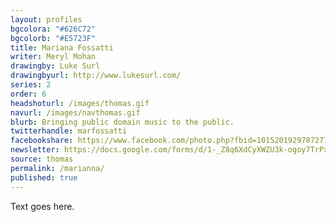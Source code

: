 ```yaml
---
layout: profiles
bgcolora: "#626C72"
bgcolorb: "#E5723F"
title: Mariana Fossatti
writer: Meryl Mohan
drawingby: Luke Surl
drawingbyurl: http://www.lukesurl.com/
series: 2
order: 6
headshoturl: /images/thomas.gif
navurl: /images/navthomas.gif
blurb: Bringing public domain music to the public.
twitterhandle: marfossatti
facebookshare: https://www.facebook.com/photo.php?fbid=10152019297872777
newsletter: https://docs.google.com/forms/d/1-_Z8q6XdCyXWZU3k-ogoy7TrPxhSN7nYHPvjj0MwogA/viewform?entry.239708838=Team+Open+-+Thomas&entry.1860916380&entry.1017428125&entry.1257771276
source: thomas
permalink: /marianna/
published: true
---
```


Text goes here.